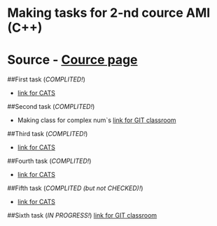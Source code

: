 # Making tasks for 2-nd cource AMI (C++)
# Source - [Cource page](https://imcs.dvfu.ru/cats/?f=wiki;name=cpp-course-2020)
##First task (*COMPLITED!*)
- [link for CATS](https://imcs.dvfu.ru/cats/?f=problems;cid=4917802;sid=5nM8AIRq4kwyw7bmLYLbI8ZiVfJSUW)

##Second task (*COMPLITED!*)
- Making class for complex num`s 
 [link for GIT classroom](https://classroom.github.com/assignment-invitations/d3cb714692f478c2fc41b88d98e146b0/status)

##Third task (*COMPLITED!*)
- [link for CATS](https://imcs.dvfu.ru/cats/?f=problems;cid=5011656;sid=R7pOxINj4PMeIRUSVo0VUKWSzLkxAC)

##Fourth task (*COMPLITED!*)
- [link for CATS](https://imcs.dvfu.ru/cats/?f=problems;cid=5076804;sid=iGTAB4AlE04oxPiaIiA8QNGzqbLaRG)

##Fifth task (*COMPLITED (but not CHECKED)!*)
- [link for CATS](https://imcs.dvfu.ru/cats/?f=problems;cid=5136926;sid=iGTAB4AlE04oxPiaIiA8QNGzqbLaRG)

##Sixth task (*IN PROGRESS!*)
 [link for GIT classroom](https://classroom.github.com/assignment-invitations/b29e0c1c815cfa0378e7b61d784efcad)
